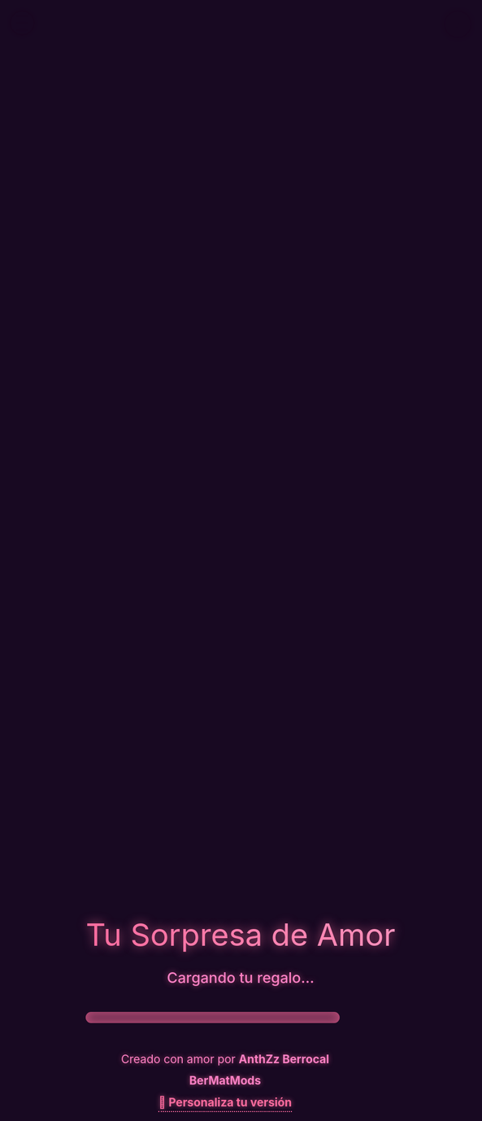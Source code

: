 
<html lang="es">
<head>
  <meta charset="UTF-8">
  <meta name="viewport" content="width=device-width, initial-scale=1.0, maximum-scale=1.0, user-scalable=no">
  <title>Para Mi Novia BCode</title>
  <link href="https://fonts.googleapis.com/css2?family=Dancing+Script:wght@700&family=Nunito:wght@600;700&family=Great+Vibes&family=Montserrat:wght@400;500&display=swap" rel="stylesheet">
  <link rel="stylesheet" href="https://cdnjs.cloudflare.com/ajax/libs/font-awesome/6.4.0/css/all.min.css">
  <style>
    * {
      margin: 0;
      padding: 0;
      box-sizing: border-box;
      -webkit-tap-highlight-color: transparent;
    }

    html, body {
      height: 100%;
      overflow: hidden;
      font-family: 'Montserrat', sans-serif;
      background: #1a0020;
      color: #ff80c4;
      display: flex;
      justify-content: center;
      align-items: center;
    }

    /* Fondo rosado saturado y brillante */
    body::before {
      content: '';
      position: fixed;
      top: 0;
      left: 0;
      width: 100%;
      height: 100%;
      background: radial-gradient(circle at center,
        rgba(255, 80, 160, 0.5) 0%,
        rgba(230, 50, 140, 0.6) 70%,
        rgba(180, 20, 100, 0.7) 100%);
      z-index: -2;
    }

    body::after {
      content: '';
      position: fixed;
      top: 0;
      left: 0;
      width: 100%;
      height: 100%;
      background: rgba(255, 100, 180, 0.3);
      backdrop-filter: blur(15px);
      z-index: -1;
    }

    /* Lluvia de palabras amorosas */
    .love-rain {
      position: fixed;
      top: 0;
      left: 0;
      width: 100%;
      height: 100%;
      pointer-events: none;
      z-index: -1;
      display: flex;
      justify-content: center;
    }

    .love-word {
      position: absolute;
      color: #ff6b9e;
      font-size: 1.5rem;
      font-weight: bold;
      opacity: 0.95;
      text-shadow: 0 0 15px rgba(255, 107, 158, 0.8);
      animation: fall linear infinite;
      white-space: nowrap;
      font-family: 'Nunito', cursive;
      transform: translateX(-50%);
    }

    @keyframes fall {
      to { transform: translateY(100vh) translateX(-50%); }
    }

    /* Pantalla de carga */
    #loader {
      position: fixed;
      top: 0;
      left: 0;
      width: 100%;
      height: 100%;
      background: rgba(20, 5, 30, 0.98);
      display: flex;
      flex-direction: column;
      justify-content: center;
      align-items: center;
      z-index: 2000;
      text-align: center;
      padding: 20px;
    }

    .loader-title {
      font-family: 'Great Vibes', cursive;
      font-size: 3.8rem;
      background: linear-gradient(45deg, #ff6b9e, #ff9ec6);
      -webkit-background-clip: text;
      background-clip: text;
      color: transparent;
      margin-bottom: 30px;
      text-shadow: 0 0 20px rgba(255, 107, 158, 0.7);
    }

    .loader-text {
      font-size: 1.8rem;
      color: #ff80c4;
      margin-bottom: 50px;
      font-weight: 500;
      text-shadow: 0 0 12px rgba(255, 107, 158, 0.6);
    }

    .progress-bar {
      width: 90%;
      max-width: 500px;
      height: 22px;
      background: rgba(255, 107, 158, 0.4);
      border-radius: 11px;
      overflow: hidden;
      margin: 45px 0;
      box-shadow: 0 0 18px rgba(255, 107, 158, 0.6) inset;
    }

    .progress {
      width: 0%;
      height: 100%;
      background: linear-gradient(90deg, #ff6b9e, #ff33cc);
      border-radius: 11px;
      transition: width 0.1s linear;
      box-shadow: 0 0 25px rgba(255, 107, 158, 0.9);
    }

    .loader-info {
      margin-top: 50px;
      font-size: 1.4rem;
      color: #ff80c4;
      max-width: 90%;
      line-height: 1.9;
      text-shadow: 0 0 10px rgba(255, 107, 158, 0.6);
    }

    .loader-info a {
      color: #ff6b9e;
      text-decoration: none;
      font-weight: bold;
      border-bottom: 2px dotted #ff6b9e;
      padding-bottom: 4px;
    }

    .loader-info a:hover {
      color: #fff;
      text-shadow: 0 0 15px rgba(255, 107, 158, 0.8);
    }

    /* Corazones flotantes */
    .floating-hearts {
      position: fixed;
      top: 0;
      left: 0;
      width: 100%;
      height: 100%;
      pointer-events: none;
      z-index: 1;
    }

    .heart-float {
      position: absolute;
      font-size: 28px;
      opacity: 0;
      animation: floatUp 18s infinite, blink 3s infinite;
      text-shadow: 0 0 20px #ff9ec6;
      z-index: 1;
    }

    @keyframes floatUp {
      0% { transform: translateY(100vh); opacity: 0; }
      10% { opacity: 1; }
      90% { opacity: 1; }
      100% { transform: translateY(-30vh); opacity: 0; }
    }

    @keyframes blink {
      0%, 100% { opacity: 0.6; }
      50% { opacity: 1; }
    }

    /* Menú de 3 rayas */
    .menu-toggle {
      position: fixed;
      top: 25px;
      left: 25px;
      width: 50px;
      height: 50px;
      background: rgba(255, 107, 158, 0.2);
      border-radius: 50%;
      display: flex;
      flex-direction: column;
      justify-content: center;
      align-items: center;
      cursor: pointer;
      z-index: 100;
      box-shadow: 0 0 20px rgba(255, 107, 158, 0.7);
      border: 3px solid #ff6b9e;
    }

    .bar {
      width: 24px;
      height: 4px;
      background: #ff9ec6;
      margin: 5px auto;
      border-radius: 2px;
      box-shadow: 0 0 6px rgba(255, 0, 255, 0.6);
    }

    .menu {
      position: fixed;
      top: 90px;
      left: 25px;
      width: 270px;
      background: rgba(30, 5, 40, 0.95);
      backdrop-filter: blur(12px);
      border-radius: 18px;
      padding: 22px;
      box-shadow: 0 0 30px rgba(255, 107, 158, 0.6);
      z-index: 99;
      opacity: 0;
      visibility: hidden;
      transform: translateY(-15px);
      transition: all 0.5s cubic-bezier(0.68, -0.55, 0.265, 1.55);
    }

    .menu.active {
      opacity: 1;
      visibility: visible;
      transform: translateY(0);
    }

    .menu a {
      display: block;
      color: #ff80c4;
      text-decoration: none;
      font-size: 18px;
      font-weight: bold;
      padding: 16px 20px;
      border-radius: 14px;
      margin-bottom: 14px;
      background: rgba(255, 107, 158, 0.15);
      text-align: center;
      transition: all 0.3s ease;
      border: 2px solid rgba(255, 107, 158, 0.4);
    }

    .menu a:hover {
      background: rgba(255, 107, 158, 0.4);
      transform: scale(1.1);
      color: #fff;
      box-shadow: 0 0 25px rgba(255, 0, 255, 0.7);
    }

    /* Botón de música */
    .music-btn {
      position: fixed;
      top: 25px;
      right: 25px;
      width: 55px;
      height: 55px;
      background: rgba(255, 107, 158, 0.25);
      border: 3px solid #ff6b9e;
      color: #ff9ec6;
      border-radius: 50%;
      display: flex;
      justify-content: center;
      align-items: center;
      font-size: 1.5rem;
      cursor: pointer;
      z-index: 100;
      box-shadow: 0 0 25px rgba(255, 107, 158, 0.8);
    }

    .music-btn:hover {
      transform: scale(1.15);
      background: rgba(255, 107, 158, 0.4);
    }

    /* Contenedor principal */
    .container {
      display: flex;
      justify-content: center;
      align-items: center;
      width: 100%;
      height: 100%;
      text-align: center;
    }

    /* Tarjeta principal */
    .card {
      width: 90%;
      max-width: 560px;
      background: rgba(40, 10, 50, 0.92);
      border-radius: 26px;
      border: 4px solid #ff6b9e;
      box-shadow: 
        0 0 40px rgba(255, 107, 158, 0.8),
        inset 0 0 25px rgba(255, 107, 158, 0.6);
      padding: 45px 40px;
      position: relative;
      z-index: 10;
      backdrop-filter: blur(10px);
      opacity: 0;
      transform: scale(0.9);
      transition: all 0.9s ease;
    }

    .card.show {
      opacity: 1;
      transform: scale(1);
    }

    .header h1 {
      font-family: 'Great Vibes', cursive;
      font-size: 3.3rem;
      background: linear-gradient(45deg, #ff6b9e, #ff9ec6);
      -webkit-background-clip: text;
      background-clip: text;
      color: transparent;
      margin-bottom: 35px;
      text-shadow: 0 0 20px rgba(255, 107, 158, 0.7);
      line-height: 1.3;
    }

    .photo-frame {
      width: 180px;
      height: 180px;
      margin: 30px auto 40px;
      border-radius: 50%;
      border: 6px solid transparent;
      background: linear-gradient(45deg, #ff6b9e, #ff9ec6) border-box;
      box-shadow: 0 0 40px #ff6b9e;
      padding: 12px;
      position: relative;
      animation: pulse 2s infinite alternate;
      overflow: hidden;
    }

    @keyframes pulse {
      from { box-shadow: 0 0 25px #ff6b9e; }
      to { box-shadow: 0 0 60px #ff6b9e; }
    }

    .photo-frame img {
      width: 100%;
      height: 100%;
      border-radius: 50%;
      object-fit: cover;
      border: 4px solid #fff;
      animation: rotate 12s linear infinite;
    }

    @keyframes rotate {
      0% { transform: rotate(0deg); }
      100% { transform: rotate(360deg); }
    }

    .message {
      font-family: 'Nunito', cursive;
      font-size: 1.4rem;
      line-height: 1.95;
      color: #ff80c4;
      margin: 35px auto;
      max-width: 95%;
      opacity: 0;
    }

    .message.show {
      animation: fadeInUp 1.5s ease forwards;
    }

    @keyframes fadeInUp {
      to { opacity: 1; transform: translateY(0); }
    }

    .heart-btn {
      background: linear-gradient(145deg, #d6006c, #ff00ff);
      color: white;
      border: none;
      padding: 20px 45px;
      border-radius: 60px;
      font-size: 1.4rem;
      cursor: pointer;
      margin: 40px auto 35px;
      box-shadow: 0 0 35px rgba(255, 0, 255, 0.8);
      transition: all 0.3s ease;
      font-weight: bold;
      display: block;
      text-shadow: 0 0 8px rgba(255, 255, 255, 0.9);
    }

    .heart-btn:hover {
      transform: scale(1.12);
      box-shadow: 0 0 50px rgba(255, 0, 255, 0.95);
    }

    .footer-credit {
      font-family: 'Dancing Script', cursive;
      font-size: 1.5rem;
      color: #ff80c4;
      margin-top: 40px;
      text-shadow: 0 0 15px rgba(255, 107, 158, 0.7);
    }

    /* Modal de carta */
    .modal {
      display: none;
      position: fixed;
      top: 0;
      left: 0;
      width: 100%;
      height: 100%;
      background: rgba(30, 5, 40, 0.96);
      z-index: 1000;
      justify-content: center;
      align-items: center;
      overflow-y: auto;
      padding: 20px;
    }

    .modal-content {
      width: 90%;
      max-width: 700px;
      background: rgba(40, 10, 50, 0.95);
      border-radius: 26px;
      border: 4px solid #ff6b9e;
      box-shadow: 0 0 50px rgba(255, 107, 158, 0.8);
      padding: 60px 50px;
      color: #ff80c4;
      text-align: center;
      position: relative;
      animation: fadeIn 0.9s ease;
    }

    @keyframes fadeIn {
      from { opacity: 0; transform: scale(0.9); }
      to { opacity: 1; transform: scale(1); }
    }

    .letter-title {
      font-family: 'Great Vibes', cursive;
      font-size: 3.6rem;
      background: linear-gradient(45deg, #ff6b9e, #ff9ec6);
      -webkit-background-clip: text;
      background-clip: text;
      color: transparent;
      margin-bottom: 45px;
      text-shadow: 0 0 20px rgba(255, 107, 158, 0.7);
    }

    .letter-content {
      font-family: 'Nunito', cursive;
      font-size: 1.4rem;
      line-height: 2.1;
      text-align: left;
      color: #ff80c4;
      margin-bottom: 40px;
      padding: 0 35px;
      position: relative;
      z-index: 1;
    }

    .close-btn {
      position: fixed;
      top: 30px;
      right: 30px;
      width: 65px;
      height: 65px;
      background: rgba(30, 5, 40, 0.92);
      border: 3px solid #ff6b9e;
      color: #ff9ec6;
      border-radius: 50%;
      display: flex;
      justify-content: center;
      align-items: center;
      font-size: 36px;
      cursor: pointer;
      z-index: 1001;
      box-shadow: 0 0 30px rgba(255, 107, 158, 0.8);
    }

    .close-btn:hover {
      transform: scale(1.18);
      color: #ff6b9e;
    }

    /* Explosiones de corazones */
    .heart-particle {
      position: absolute;
      font-size: 34px;
      pointer-events: none;
      z-index: 1000;
      user-select: none;
      animation: floatHeart 2.4s forwards;
    }

    @keyframes floatHeart {
      0% { transform: translateY(0) rotate(0deg); opacity: 1; }
      100% { transform: translateY(-150px) rotate(360deg); opacity: 0; }
    }

    /* Corazones al escribir */
    .typing-heart {
      position: absolute;
      font-size: 22px;
      opacity: 0;
      pointer-events: none;
      animation: floatTyping 3.2s forwards;
      z-index: 2;
    }

    @keyframes floatTyping {
      0% { transform: translateY(0) rotate(0deg); opacity: 0; }
      50% { opacity: 1; }
      100% { transform: translateY(-90px) rotate(360deg); opacity: 0; }
    }
  </style>
</head>
<body>

  <!-- Lluvia de palabras amorosas -->
  <div class="love-rain" id="loveRain"></div>
  <div class="floating-hearts" id="floatingHearts"></div>

  <!-- Pantalla de carga -->
  <div id="loader">
    <div style="text-align: center;">
      <div class="loader-title">Tu Sorpresa de Amor</div>
      <div class="loader-text">Cargando tu regalo...</div>
      <div class="progress-bar">
        <div class="progress" id="progressBar"></div>
      </div>
      <div class="loader-info">
        Creado con amor por <strong>AnthZz Berrocal BerMatMods</strong><br>
        <a href="https://wa.me/51930569195" target="_blank">💬 Personaliza tu versión</a>
      </div>
    </div>
  </div>

  <!-- Menú y música -->
  <div class="menu-toggle" id="menuToggle">
    <div class="bar"></div>
    <div class="bar"></div>
    <div class="bar"></div>
  </div>

  <div class="menu" id="menu">
    <a href="https://wa.me/51930569195" target="_blank">💬 Personaliza tu versión</a>
    <a href="https://wa.me/51930569195" target="_blank">📩 Escríbeme por WhatsApp</a>
    <a href="https://wa.me/51930569195" target="_blank">❤️ Haz tu propia sorpresa</a>
  </div>

  <button class="music-btn" id="musicBtn">♪</button>

  <!-- Contenedor principal -->
  <div class="container">
    <div class="card" id="mainCard">
      <div class="header">
        <h1>Mi Amor, Eres Mi Todo</h1>
      </div>

      <div class="photo-frame">
        <img src="https://media1.giphy.com/media/v1.Y2lkPTZjMDliOTUyMXUxZTF5aHFocWVodnY0bnc1bG1kcGk0dm1rZ2dwNG5hemw1NjJzdSZlcD12MV9pbnRlcm5hbF9naWZfYnlfaWQmY3Q9Zw/10l8fc00NMNJNm/giphy.gif" alt="Corazón animado">
      </div>

      <p class="message" id="loveMessage"></p>

      <button class="heart-btn" id="heartBtn">Ver Carta de Amor</button>
      <div class="footer-credit">By AnthZz Berrocal BerMatMods</div>
    </div>
  </div>

  <!-- Modal de carta -->
  <div class="modal" id="letterModal">
    <div class="modal-content">
      <h2 class="letter-title">Mi Amor...</h2>
      <div class="letter-content" id="letterText"></div>
    </div>
    <div class="close-btn" id="closeBtn">×</div>
  </div>

  <!-- Scripts -->
  <script src="https://cdnjs.cloudflare.com/ajax/libs/gsap/3.12.2/gsap.min.js"></script>
  <script>
    // ✅ Música segura para GitHub Pages
    const audio = new Audio('https://assets.mixkit.co/sfx/preview/mixkit-single-celestial-ding-269.mp3'); // ← Segura
    // Cambia por './music/those-eyes.mp3' cuando subas tu archivo

    let isPlaying = false;
    const musicBtn = document.getElementById('musicBtn');

    function playMusic() {
      audio.play().then(() => {
        musicBtn.textContent = '❚❚';
        isPlaying = true;
      }).catch(e => {
        console.log("Autoplay bloqueado. Haz clic manualmente.");
        musicBtn.textContent = '♪';
      });
    }

    // Intentar autoplay al primer clic
    document.addEventListener('click', playMusicOnce);
    function playMusicOnce() {
      playMusic();
      document.removeEventListener('click', playMusicOnce);
    }

    musicBtn.addEventListener('click', () => {
      if (isPlaying) {
        audio.pause();
        musicBtn.textContent = '♪';
      } else {
        playMusic();
      }
      isPlaying = !isPlaying;
    });

    // --- Pantalla de carga ---
    const loader = document.getElementById('loader');
    const progressBar = document.getElementById('progressBar');
    let width = 0;
    const interval = setInterval(() => {
      if (width >= 100) {
        clearInterval(interval);
        loader.style.opacity = '0';
        setTimeout(() => {
          loader.style.display = 'none';
          document.body.style.overflow = 'auto';
          document.getElementById('mainCard').classList.add('show');
          typeWriter(document.getElementById('loveMessage'), "Desde que llegaste, cada día tiene más color, más sentido, más amor. Eres mi refugio, mi alegría, mi razón de sonreír.", 60);
        }, 600);
      } else {
        width++;
        progressBar.style.width = width + '%';
      }
    }, 50);

    // --- Lluvia de palabras ---
    const romanticWords = ["Te amo", "Eres mi todo", "Mi corazón", "Para siempre", "Mi vida", "Gracias por existir", "Eres mi hogar", "Mi alma", "Mi paz", "Siempre contigo", "Te extraño", "Eres perfecta", "Eres mi sueño", "Mi eternidad"];
    const loveRain = document.getElementById('loveRain');
    setInterval(() => {
      const word = document.createElement('div');
      word.className = 'love-word';
      word.textContent = romanticWords[Math.floor(Math.random() * romanticWords.length)];
      word.style.left = Math.random() * 100 + 'vw';
      word.style.animationDuration = 8 + Math.random() * 10 + 's';
      word.style.fontSize = (20 + Math.random() * 10) + 'px';
      loveRain.appendChild(word);
      setTimeout(() => word.remove(), 16000);
    }, 500);

    // --- Explosión de 30 corazones en cada toque ---
    document.body.addEventListener('click', (e) => {
      const hearts = ['❤️', '💖', '💗', '💕', '💞', '💘', '💓', '💝', '💟', '💘'];
      for (let i = 0; i < 30; i++) {
        const heart = document.createElement('div');
        heart.className = 'heart-particle';
        heart.textContent = hearts[Math.floor(Math.random() * hearts.length)];
        heart.style.left = `${e.clientX}px`;
        heart.style.top = `${e.clientY}px`;
        document.body.appendChild(heart);
        gsap.to(heart, {
          x: (Math.random() - 0.5) * 200,
          y: -130 - Math.random() * 100,
          opacity: 0,
          duration: 1.8 + Math.random() * 0.4,
          ease: 'power2.out',
          onComplete: () => heart.remove()
        });
      }
    });

    // --- Menú ---
    document.getElementById('menuToggle').addEventListener('click', () => {
      document.getElementById('menuToggle').classList.toggle('active');
      document.getElementById('menu').classList.toggle('active');
    });

    // --- Carta con texto completo y corazones ---
    document.getElementById('heartBtn').addEventListener('click', () => {
      document.getElementById('letterModal').style.display = 'flex';
      typeWriterWithHearts(document.getElementById('letterText'), `Desde el primer momento supe que eras especial. No por lo que dices, sino por cómo me hace sentir tu presencia. Tu mirada calma mis tormentas, tu voz es mi canción favorita, y tu amor es el único hogar que he conocido.

Cada día a tu lado es un regalo. No necesito palabras grandiosas para decirte lo que siento, porque cada gesto, cada sonrisa, cada silencio entre nosotros, habla de un amor verdadero.

No quiero un amor de momentos, quiero un amor de toda la vida. Quiero amarte en las mañanas con café, en las noches con abrazos, en los días difíciles con fuerza, y en los felices con más risas.

Eres mi todo. Mi presente, mi futuro, mi eternidad. Y si el universo me da la oportunidad, elegiría mil veces volver a encontrarte, mil veces volver a enamorarme de ti.

Gracias por ser tú, por amar, por existir. Este regalo es solo una pequeña muestra de lo que siento.`, 45);
    });

    document.getElementById('closeBtn').addEventListener('click', () => {
      document.getElementById('letterModal').style.display = 'none';
    });

        // --- Efecto de escritura ---
    function typeWriter(element, text, speed = 50) {
      let i = 0;
      element.textContent = '';
      const timer = setInterval(() => {
        if (i < text.length) {
          element.textContent += text.charAt(i);
          i++;
        } else {
          element.classList.add('show');
          clearInterval(timer);
        }
      }, speed);
    }

    function typeWriterWithHearts(element, text, speed = 45) {
      let i = 0;
      element.textContent = '';
      const hearts = ['❤️', '💖', '💗', '💕', '💞'];
      const container = document.querySelector('.modal-content');
      const timer = setInterval(() => {
        if (i < text.length) {
          element.textContent += text.charAt(i);
          i++;
          if (i % 10 === 0) {
            const heart = document.createElement('div');
            heart.className = 'typing-heart';
            heart.textContent = hearts[Math.floor(Math.random() * hearts.length)];
            heart.style.left = (Math.random() * 80 + 10) + 'vw';
            heart.style.top = (Math.random() * 60 + 20) + 'vh';
            container.appendChild(heart);
            setTimeout(() => heart.remove(), 3000);
          }
        } else {
          clearInterval(timer);
        }
      }, speed);
    }

    // --- Corazones flotantes ---
    window.onload = () => {
      const container = document.getElementById('floatingHearts');
      const hearts = ['❤', '💖', '💗', '💕', '💞'];
      setInterval(() => {
        const h = document.createElement('div');
        h.className = 'heart-float';
        h.textContent = hearts[Math.floor(Math.random() * hearts.length)];
        h.style.left = Math.random() * 100 + 'vw';
        h.style.fontSize = (22 + Math.random() * 14) + 'px';
        h.style.animationDuration = '16s, 3.2s';
        container.appendChild(h);
        setTimeout(() => h.remove(), 18000);
      }, 800);
    };
  </script>
</body>
</html>
